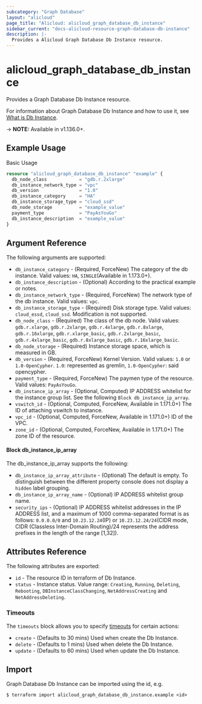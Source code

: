 ```yaml
---
subcategory: "Graph Database"
layout: "alicloud"
page_title: "Alicloud: alicloud_graph_database_db_instance"
sidebar_current: "docs-alicloud-resource-graph-database-db-instance"
description: |-
  Provides a Alicloud Graph Database Db Instance resource.
---
```


# alicloud\_graph\_database\_db\_instance

Provides a Graph Database Db Instance resource.

For information about Graph Database Db Instance and how to use it, see [What is Db Instance](https://help.aliyun.com/document_detail/102865.html).

-> **NOTE:** Available in v1.136.0+.

## Example Usage

Basic Usage

```terraform
resource "alicloud_graph_database_db_instance" "example" {
  db_node_class            = "gdb.r.2xlarge"
  db_instance_network_type = "vpc"
  db_version               = "1.0"
  db_instance_category     = "HA"
  db_instance_storage_type = "cloud_ssd"
  db_node_storage          = "example_value"
  payment_type             = "PayAsYouGo"
  db_instance_description  = "example_value"
}

```

## Argument Reference

The following arguments are supported:

* `db_instance_category` - (Required, ForceNew) The category of the db instance. Valid values: `HA`, `SINGLE`(Available in 1.173.0+).
* `db_instance_description` - (Optional) According to the practical example or notes.
* `db_instance_network_type` - (Required, ForceNew) The network type of the db instance. Valid values: `vpc`.
* `db_instance_storage_type` - (Required) Disk storage type. Valid values: `cloud_essd`, `cloud_ssd`. Modification is not supported.
* `db_node_class` - (Required) The class of the db node. Valid values: `gdb.r.xlarge`, `gdb.r.2xlarge`, `gdb.r.4xlarge`, `gdb.r.8xlarge`, `gdb.r.16xlarge`, `gdb.r.xlarge_basic`, `gdb.r.2xlarge_basic`, `gdb.r.4xlarge_basic`, `gdb.r.8xlarge_basic`, `gdb.r.16xlarge_basic`.
* `db_node_storage` - (Required) Instance storage space, which is measured in GB.
* `db_version` - (Required, ForceNew) Kernel Version. Valid values: `1.0` or `1.0-OpenCypher`. `1.0`: represented as gremlin, `1.0-OpenCypher`: said opencypher.
* `payment_type` - (Required, ForceNew) The paymen type of the resource. Valid values: `PayAsYouGo`.
* `db_instance_ip_array` - (Optional, Computed) IP ADDRESS whitelist for the instance group list. See the following `Block db_instance_ip_array`.
* `vswitch_id` - (Optional, Computed, ForceNew, Available in 1.171.0+) The ID of attaching vswitch to instance.
* `vpc_id` - (Optional, Computed, ForceNew, Available in 1.171.0+) ID of the VPC.
* `zone_id` - (Optional, Computed, ForceNew, Available in 1.171.0+) The zone ID of the resource.

#### Block db_instance_ip_array

The db_instance_ip_array supports the following:

* `db_instance_ip_array_attribute` - (Optional) The default is empty. To distinguish between the different property console does not display a `hidden` label grouping.
* `db_instance_ip_array_name` - (Optional) IP ADDRESS whitelist group name.
* `security_ips` - (Optional) IP ADDRESS whitelist addresses in the IP ADDRESS list, and a maximum of 1000 comma-separated format is as follows: `0.0.0.0/0` and `10.23.12.24`(IP) or `10.23.12.24/24`(CIDR mode, CIDR (Classless Inter-Domain Routing)/24 represents the address prefixes in the length of the range [1,32]).

## Attributes Reference

The following attributes are exported:

* `id` - The resource ID in terraform of Db Instance.
* `status` - Instance status. Value range: `Creating`, `Running`, `Deleting`, `Rebooting`, `DBInstanceClassChanging`, `NetAddressCreating` and `NetAddressDeleting`.

### Timeouts

The `timeouts` block allows you to specify [timeouts](https://www.terraform.io/docs/configuration-0-11/resources.html#timeouts) for certain actions:

* `create` - (Defaults to 30 mins) Used when create the Db Instance.
* `delete` - (Defaults to 1 mins) Used when delete the Db Instance.
* `update` - (Defaults to 60 mins) Used when update the Db Instance.

## Import

Graph Database Db Instance can be imported using the id, e.g.

```
$ terraform import alicloud_graph_database_db_instance.example <id>
```
